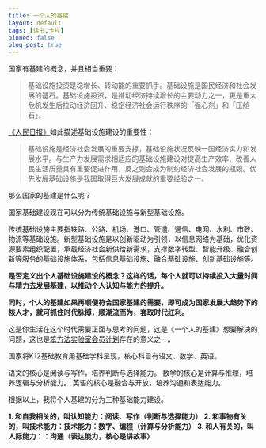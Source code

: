 ```yaml
---
title: 一个人的基建
layout: default
tags: [读书,卡片]
pinned: false
blog_post: true
---
```



国家有基建的概念，并且相当重要：

> 基础设施投资是稳增长、转动能的重要抓手。基础设施是国民经济和社会发展的基石。基础设施投资，是推动经济持续增长的主要动力之一，更是重大危机发生后拉动经济回升、稳定经济社会运行秩序的「强心剂」和「压舱石」。


[《人民日报》](http://theory.people.com.cn/n1/2020/0408/c40531-31665000.html)如此描述基础设施建设的重要性：

> 基础设施是经济社会发展的重要支撑，基础设施状况反映一国经济实力和发展水平。与生产力发展需求相适应的基础设施建设对提高生产效率、改善人民生活质量具有重要促进作用，反之则会成为制约经济社会发展的瓶颈。优先发展基础设施是我国取得巨大发展成就的重要经验之一。


那么国家的基建是什么呢？

国家基础建设现在可以分为传统基础设施与新型基础设施。

传统基础设施主要指铁路、公路、机场、港口、管道、通信、电网、水利、市政、物流等基础设施。新型基础设施是以创新驱动为引领，以信息网络为基础，优化资源要素组织配置，承载经济社会新供给新需求，支撑数字转型、智能升级、融合创新等服务的基础设施体系，包括信息基础设施、融合基础设施、创新基础设施等。

**是否定义出个人基础设施建设的概念？这样的话，每个人就可以持续投入大量时间与精力去发展基建，以推动个人认知与能力的提升。**

**同时，个人的基建如果再顺便符合国家基建的需要，即可成为国家发展大趋势下的核人才，就可抓住时代脉搏，顺潮流而为，套取时代红利。**

这是你生活在这个时代需要正面与思考的问题，这是《一个人的基建》想要解决的问题，这也是[笨方法实验室会员计划](https://appmcfwb1wy8464.h5.xiaoeknow.com/v1/goods/goods_detail/p_6112468de4b0cce271bc2358?entry=2&entry_type=2001&share_type=5&share_user_id=u_59104d129a42a_QNv3fDxu&type=3)存在的意义之一。

国家将K12基础教育用基础学科呈现，核心科目有语文、数学、英语。

语文的核心是阅读与写作，培养判断与选择能力。
数学的核心是计算与推理，培养逻辑与分析能力。
英语的核心是融合与开放，培养沟通和表达能力。

根据以上，我将个人基建的分为三种基础能力建设。

**1. 和自我相关的，叫认知能⼒：阅读、写作（判断与选择能力）**
**2. 和事物有关的，叫技术能⼒：技术能力：数字、编程（计算与分析能力）**
**3. 和⼈有关的，叫⼈际能⼒：：沟通（表达能力，核心是讲故事）**